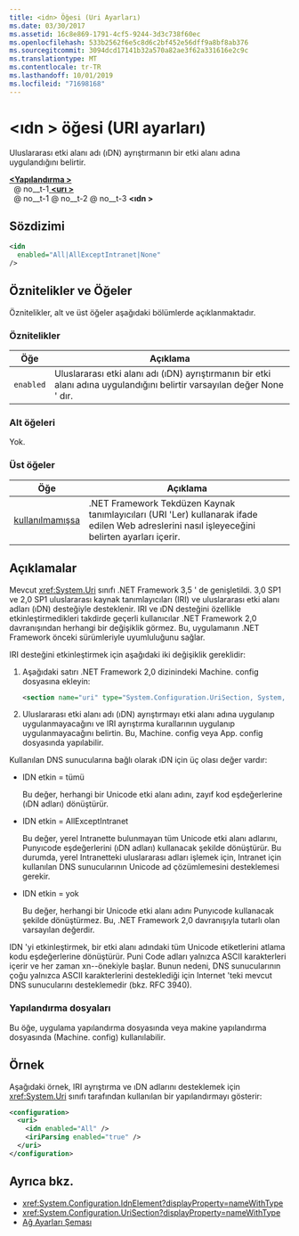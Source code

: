 ```yaml
---
title: <idn> Öğesi (Uri Ayarları)
ms.date: 03/30/2017
ms.assetid: 16c8e869-1791-4cf5-9244-3d3c738f60ec
ms.openlocfilehash: 533b2562f6e5c8d6c2bf452e56dff9a8bf8ab376
ms.sourcegitcommit: 3094dcd17141b32a570a82ae3f62a331616e2c9c
ms.translationtype: MT
ms.contentlocale: tr-TR
ms.lasthandoff: 10/01/2019
ms.locfileid: "71698168"
---
```

# <a name="idn-element-uri-settings"></a>\<ıdn > öğesi (URI ayarları)

Uluslararası etki alanı adı (ıDN) ayrıştırmanın bir etki alanı adına uygulandığını belirtir.
  
[ **\<Yapılandırma >** ](../configuration-element.md)  
&nbsp; @ no__t-1[ **\<urı >** ](uri-element-uri-settings.md)  
&nbsp; @ no__t-1 @ no__t-2 @ no__t-3 **\<ıdn >**  
  
## <a name="syntax"></a>Sözdizimi  
  
```xml
<idn
  enabled="All|AllExceptIntranet|None"
/>  
```  
  
## <a name="attributes-and-elements"></a>Öznitelikler ve Öğeler  
 Öznitelikler, alt ve üst öğeler aşağıdaki bölümlerde açıklanmaktadır.  
  
### <a name="attributes"></a>Öznitelikler  

|**Öğe**|**Açıklama**|  
|-----------------|---------------------|  
|`enabled`|Uluslararası etki alanı adı (ıDN) ayrıştırmanın bir etki alanı adına uygulandığını belirtir varsayılan değer None ' dır.|  

### <a name="child-elements"></a>Alt öğeleri

Yok.
  
### <a name="parent-elements"></a>Üst öğeler

|**Öğe**|**Açıklama**|  
|-----------------|---------------------|  
|[kullanılmamışsa](uri-element-uri-settings.md)|.NET Framework Tekdüzen Kaynak tanımlayıcıları (URI 'Ler) kullanarak ifade edilen Web adreslerini nasıl işleyeceğini belirten ayarları içerir.|  

## <a name="remarks"></a>Açıklamalar

Mevcut <xref:System.Uri> sınıfı .NET Framework 3,5 ' de genişletildi. 3,0 SP1 ve 2,0 SP1 uluslararası kaynak tanımlayıcıları (IRI) ve uluslararası etki alanı adları (ıDN) desteğiyle desteklenir. IRI ve ıDN desteğini özellikle etkinleştirmedikleri takdirde geçerli kullanıcılar .NET Framework 2,0 davranışından herhangi bir değişiklik görmez. Bu, uygulamanın .NET Framework önceki sürümleriyle uyumluluğunu sağlar.

IRI desteğini etkinleştirmek için aşağıdaki iki değişiklik gereklidir:

1. Aşağıdaki satırı .NET Framework 2,0 dizinindeki Machine. config dosyasına ekleyin:
  
    ```xml  
    <section name="uri" type="System.Configuration.UriSection, System, Version=2.0.0.0, Culture=neutral, PublicKeyToken=b77a5c561934e089" />  
    ```  
  
2. Uluslararası etki alanı adı (ıDN) ayrıştırmayı etki alanı adına uygulanıp uygulanmayacağını ve IRI ayrıştırma kurallarının uygulanıp uygulanmayacağını belirtin. Bu, Machine. config veya App. config dosyasında yapılabilir.

 Kullanılan DNS sunucularına bağlı olarak ıDN için üç olası değer vardır:

- IDN etkin = tümü  

     Bu değer, herhangi bir Unicode etki alanı adını, zayıf kod eşdeğerlerine (ıDN adları) dönüştürür.

- IDN etkin = AllExceptIntranet

     Bu değer, yerel Intranette bulunmayan tüm Unicode etki alanı adlarını, Punyıcode eşdeğerlerini (ıDN adları) kullanacak şekilde dönüştürür. Bu durumda, yerel Intranetteki uluslararası adları işlemek için, Intranet için kullanılan DNS sunucularının Unicode ad çözümlemesini desteklemesi gerekir.

- IDN etkin = yok

     Bu değer, herhangi bir Unicode etki alanı adını Punyıcode kullanacak şekilde dönüştürmez. Bu, .NET Framework 2,0 davranışıyla tutarlı olan varsayılan değerdir.

 IDN 'yi etkinleştirmek, bir etki alanı adındaki tüm Unicode etiketlerini atlama kodu eşdeğerlerine dönüştürür. Puni Code adları yalnızca ASCII karakterleri içerir ve her zaman xn--önekiyle başlar. Bunun nedeni, DNS sunucularının çoğu yalnızca ASCII karakterlerini desteklediği için Internet 'teki mevcut DNS sunucularını desteklemedir (bkz. RFC 3940).

### <a name="configuration-files"></a>Yapılandırma dosyaları

Bu öğe, uygulama yapılandırma dosyasında veya makine yapılandırma dosyasında (Machine. config) kullanılabilir.

## <a name="example"></a>Örnek

Aşağıdaki örnek, IRI ayrıştırma ve ıDN adlarını desteklemek için <xref:System.Uri> sınıfı tarafından kullanılan bir yapılandırmayı gösterir:

```xml
<configuration>
  <uri>
    <idn enabled="All" />
    <iriParsing enabled="true" />
  </uri>
</configuration>
```

## <a name="see-also"></a>Ayrıca bkz.

- <xref:System.Configuration.IdnElement?displayProperty=nameWithType>
- <xref:System.Configuration.UriSection?displayProperty=nameWithType>
- [Ağ Ayarları Şeması](index.md)
